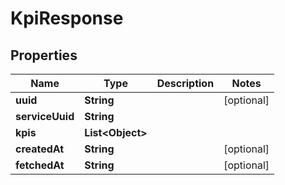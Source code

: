 

# KpiResponse


## Properties

| Name | Type | Description | Notes |
|------------ | ------------- | ------------- | -------------|
|**uuid** | **String** |  |  [optional] |
|**serviceUuid** | **String** |  |  |
|**kpis** | **List&lt;Object&gt;** |  |  |
|**createdAt** | **String** |  |  [optional] |
|**fetchedAt** | **String** |  |  [optional] |




